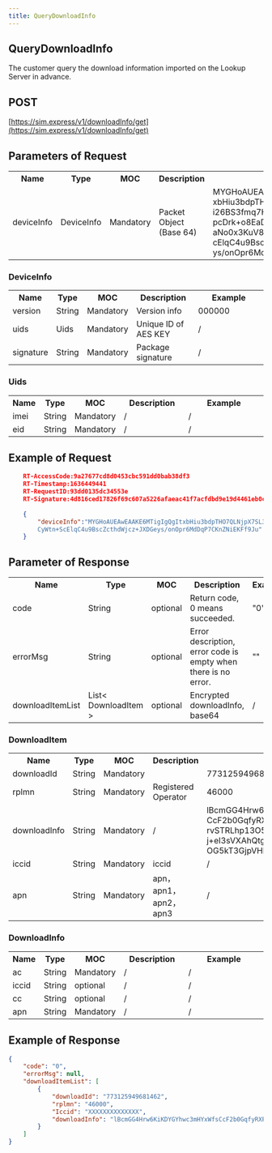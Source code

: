 ```yaml
---
title: QueryDownloadInfo
---
```

## QueryDownloadInfo
The customer query the download information imported on the Lookup Server in advance.

## POST 

[https://sim.express/v1/downloadInfo/get](https://sim.express/v1/downloadInfo/get)

## Parameters of Request   
<table>
    <tr>
        <th>Name</th>
        <th>Type</th>
        <th>MOC</th>
        <th>Description</th>
        <th>Example</th>
    </tr>
    <tr>
        <td>deviceInfo</td>
        <td>DeviceInfo</td>
        <td>Mandatory</td>
        <td>Packet Object (Base 64)</td>
        <td>
        MYGHoAUEAwEAAKE6MTigIgQgIt<br/>
        xbHiu3bdpTHO7QLNjpX7SL38sk<br/>
        i26BS3fmq7HonG+hEgQQqu+1cd<br/>
        pcDrk+o8EaD1gQZqJCBEDOxe4W<br/>
        aNo0x3KuV8D7P5xVwcaCyWtn+S<br/>
        cElqC4u9BscZcthdWjcz+JXDGe<br/>
        ys/onOpr6MdDqP7CKnZNiEKFf9Ju</td>
    </tr>
</table>

### DeviceInfo

<table>
    <tr>
        <th>Name</th>
        <th>Type</th>
        <th>MOC</th>
        <th style="width:200px;">Description</th>
        <th style="width:450px;">Example</th>
    </tr>
    <tr>
        <td>version</td>
        <td>String</td>
        <td>Mandatory</td>
        <td>Version info</td>
        <td>000000</td>
    </tr>
    <tr>
        <td>uids</td>
        <td>Uids</td>
        <td>Mandatory</td>
        <td>Unique ID of AES KEY</td>
        <td>/</td>
    </tr>
    <tr>
        <td>signature</td>
        <td>String</td>
        <td>Mandatory</td>
        <td>Package signature</td>
        <td>/</td>
    </tr>
</table>

### Uids
<table>
    <tr>
        <th>Name</th>
        <th>Type</th>
        <th>MOC</th>
        <th style="width:200px;">Description</th>
        <th style="width:450px;">Example</th>
    </tr>
    <tr>
        <td>imei</td>
        <td>String</td>
        <td>Mandatory</td>
        <td>/</td>
        <td>/</td>
    </tr>
    <tr>
        <td>eid</td>
        <td>String</td>
        <td>Mandatory</td>
        <td>/</td>
        <td>/</td>
    </tr>
</table>

## Example of Request
```json
    RT-AccessCode:9a27677cd8d0453cbc591dd0bab38df3
    RT-Timestamp:1636449441
    RT-RequestID:93dd0135dc34553e
    RT-Signature:4d816ced17826f69c607a5226afaeac41f7acfdbd9e19d4461eb0c72237749a5
 
    {
        "deviceInfo":"MYGHoAUEAwEAAKE6MTigIgQgItxbHiu3bdpTHO7QLNjpX7SL38ski26BS3fmq7HonG+hEgQQqu+1cdpcDrk+o8EaD1gQZqJCBEDOxe4WaNo0x3KuV8D7P5xVwca
        CyWtn+ScElqC4u9BscZcthdWjcz+JXDGeys/onOpr6MdDqP7CKnZNiEKFf9Ju"
    }
```
## Parameter of Response 
<table>
    <tr>
        <th>Name</th>
        <th>Type</th>
        <th>MOC</th>
        <th style="width:200px;">Description</th>
        <th style="width:450px;">Example</th>
    </tr>
    <tr>
        <td>code</td>
        <td>String</td>
        <td>optional</td>
        <td>Return code, 0 means succeeded.</td>
        <td>"0"</td>
    </tr>
    <tr>
        <td>errorMsg</td>
        <td>String</td>
        <td>optional</td>
        <td>Error description, error code is empty when there is no error.</td>
        <td>""</td>
    </tr>
    <tr>
        <td>downloadItemList</td>
        <td>List< DownloadItem ></td>
        <td>optional</td>
        <td>Encrypted downloadInfo, base64</td>
        <td>/</td>
    </tr>
</table>

### DownloadItem
<table>
    <tr>
        <th>Name</th>
        <th>Type</th>
        <th>MOC</th>
        <th style="width:200px;">Description</th>
        <th style="width:450px;">Example</th>
    </tr>
    <tr>
        <td>downloadId</td>
        <td>String</td>
        <td>Mandatory</td>
        <td></td>
        <td>773125949681462</td>
    </tr>
    <tr>
        <td>rplmn</td>
        <td>String</td>
        <td>Mandatory</td>
        <td>Registered Operator</td>
        <td>46000</td>
    </tr>
    <tr>
        <td>downloadInfo</td>
        <td>String</td>
        <td>Mandatory</td>
        <td>/</td>
        <td>
        lBcmGG4Hrw6KiKDYGYhwc3mHYxWfs</br>
        CcF2b0GqfyRXPsd5h6RXVeykfH/79</br>
        rvSTRLhp13O59rT87bDnxzxGQtJM2</br>
        j+eI3sVXAhQtg+5LEwl3FI78qLvB2</br>
        OG5kT3GjpVHk
        </td>
    </tr>
    <tr>
        <td>iccid</td>
        <td>String</td>
        <td>Mandatory</td>
        <td>iccid</td>
        <td>/</td>
    </tr>
    <tr>
        <td>apn</td>
        <td>String</td>
        <td>Mandatory</td>
        <td>apn，apn1，apn2，apn3</td>
        <td>/</td>
    </tr>
</table>

### DownloadInfo
<table>
    <tr>
        <th>Name</th>
        <th>Type</th>
        <th>MOC</th>
        <th style="width:200px;">Description</th>
        <th style="width:450px;">Example</th>
    </tr>
    <tr>
        <td>ac</td>
        <td>String</td>
        <td>Mandatory</td>
        <td>/</td>
        <td>/</td>
    </tr>
    <tr>
        <td>iccid</td>
        <td>String</td>
        <td>optional</td>
        <td>/</td>
        <td>/</td>
    </tr>
    <tr>
        <td>cc</td>
        <td>String</td>
        <td>optional</td>
        <td>/</td>
        <td>/</td>
    </tr>
    <tr>
        <td>apn</td>
        <td>String</td>
        <td>Mandatory</td>
        <td>/</td>
        <td>/</td>
    </tr>
</table>

## Example of Response
```json
{
    "code": "0",
 	"errorMsg": null,
  	"downloadItemList": [
    	{
      		"downloadId": "773125949681462",
      		"rplmn": "46000",
 		    "Iccid": "XXXXXXXXXXXXXX",
 	        "downloadInfo": "lBcmGG4Hrw6KiKDYGYhwc3mHYxWfsCcF2b0GqfyRXPsd5h6RXVeykfH/79rvSTRLhp13O59rT87bDnxzxGQtJM2j+eI3sVXAhQtg+5LEwl3FI78qLvB2OG5kT3GjpVHk"
    	}
  	]
}
```
